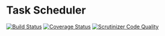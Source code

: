 # Task Scheduler

[![Build Status](https://travis-ci.com/pascal08/task-scheduler.svg?branch=master)](https://travis-ci.com/pascal08/task-scheduler)
[![Coverage Status](https://scrutinizer-ci.com/g/pascal08/task-scheduler/badges/coverage.png?b=master)](https://scrutinizer-ci.com/g/pascal08/task-scheduler/?branch=master) 
[![Scrutinizer Code Quality](https://scrutinizer-ci.com/g/pascal08/task-scheduler/badges/quality-score.png?b=master)](https://scrutinizer-ci.com/g/pascal08/task-scheduler/?branch=master)
